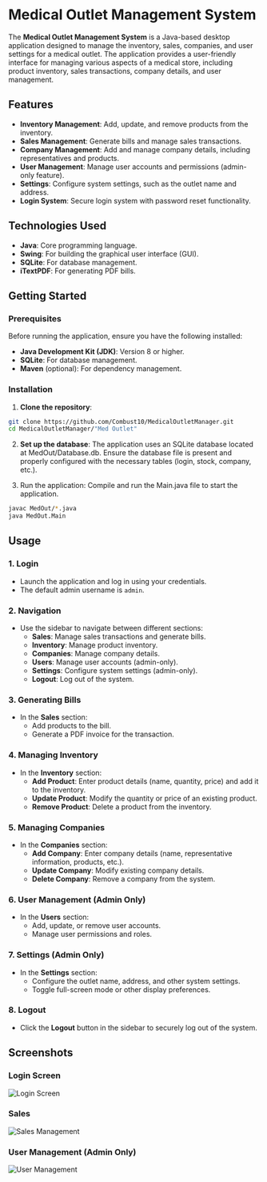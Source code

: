 # Medical Outlet Management System

The **Medical Outlet Management System** is a Java-based desktop application designed to manage the inventory, sales, companies, and user settings for a medical outlet. The application provides a user-friendly interface for managing various aspects of a medical store, including product inventory, sales transactions, company details, and user management.

## Features

- **Inventory Management**: Add, update, and remove products from the inventory.
- **Sales Management**: Generate bills and manage sales transactions.
- **Company Management**: Add and manage company details, including representatives and products.
- **User Management**: Manage user accounts and permissions (admin-only feature).
- **Settings**: Configure system settings, such as the outlet name and address.
- **Login System**: Secure login system with password reset functionality.

## Technologies Used

- **Java**: Core programming language.
- **Swing**: For building the graphical user interface (GUI).
- **SQLite**: For database management.
- **iTextPDF**: For generating PDF bills.

## Getting Started

### Prerequisites

Before running the application, ensure you have the following installed:

- **Java Development Kit (JDK)**: Version 8 or higher.
- **SQLite**: For database management.
- **Maven** (optional): For dependency management.

### Installation

1. **Clone the repository**:
 ```bash
 git clone https://github.com/Combust10/MedicalOutletManager.git
 cd MedicalOutletManager/"Med Outlet"
 ```
2. **Set up the database**:
The application uses an SQLite database located at MedOut/Database.db.
Ensure the database file is present and properly configured with the necessary tables (login, stock, company, etc.).

3. Run the application:
Compile and run the Main.java file to start the application.

```bash
javac MedOut/*.java
java MedOut.Main
```
## Usage

### 1. **Login**
   - Launch the application and log in using your credentials.
   - The default admin username is `admin`.

### 2. **Navigation**
   - Use the sidebar to navigate between different sections:
     - **Sales**: Manage sales transactions and generate bills.
     - **Inventory**: Manage product inventory.
     - **Companies**: Manage company details.
     - **Users**: Manage user accounts (admin-only).
     - **Settings**: Configure system settings (admin-only).
     - **Logout**: Log out of the system.

### 3. **Generating Bills**
   - In the **Sales** section:
     - Add products to the bill.
     - Generate a PDF invoice for the transaction.

### 4. **Managing Inventory**
   - In the **Inventory** section:
     - **Add Product**: Enter product details (name, quantity, price) and add it to the inventory.
     - **Update Product**: Modify the quantity or price of an existing product.
     - **Remove Product**: Delete a product from the inventory.

### 5. **Managing Companies**
   - In the **Companies** section:
     - **Add Company**: Enter company details (name, representative information, products, etc.).
     - **Update Company**: Modify existing company details.
     - **Delete Company**: Remove a company from the system.

### 6. **User Management (Admin Only)**
   - In the **Users** section:
     - Add, update, or remove user accounts.
     - Manage user permissions and roles.

### 7. **Settings (Admin Only)**
   - In the **Settings** section:
     - Configure the outlet name, address, and other system settings.
     - Toggle full-screen mode or other display preferences.

### 8. **Logout**
   - Click the **Logout** button in the sidebar to securely log out of the system.

## Screenshots

### Login Screen
![Login Screen](https://i.postimg.cc/2bywPShM/Login.png)

### Sales
![Sales Management](https://i.postimg.cc/VdnRyT0f/Sales-Log.png)

### User Management (Admin Only)
![User Management](https://i.postimg.cc/CR04wNbj/Users.png)
